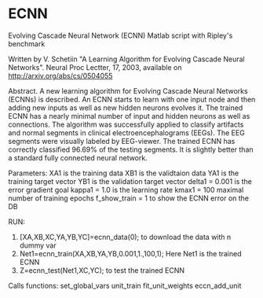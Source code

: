 # ECNN
Evolving Cascade Neural Network (ECNN) Matlab script
 with Ripley's benchmark

Written by V. Schetiin "A Learning Algorithm for Evolving Cascade
Neural Networks". Neural Proc Lectter, 17, 2003, 
available on http://arxiv.org/abs/cs/0504055

Abstract. A new learning algorithm for Evolving Cascade Neural Networks 
(ECNNs) is described. An ECNN starts to learn with one input node and then
adding new inputs as well as new hidden neurons evolves it. The trained 
ECNN has a nearly minimal number of input and hidden neurons as well as
connections. The algorithm was successfully applied to classify artifacts
and normal segments in clinical electroencephalograms (EEGs). The EEG 
segments were visually labeled by EEG-viewer. The trained ECNN has 
correctly classified 96.69% of the testing segments. It is slightly 
better than a standard fully connected neural network. 

Parameters:
  XA1 is the training data 
  XB1 is the validtaion data
  YA1 is the training target vector
  YB1 is the validation target vector
  delta1 = 0.001 is the error gradient goal
  kappa1 = 1.0 is the learning rate
  kmax1 = 100 maximal number of training epochs
  f_show_train = 1 to show the ECNN error on the DB
   
 RUN:
 1. [XA,XB,XC,YA,YB,YC]=ecnn_data(0); 
     to download the data with n dummy var
 2. Net1=ecnn_train(XA,XB,YA,YB,0.001,1.,100,1);
     Here Net1 is the trained ECNN 
 3. Z=ecnn_test(Net1,XC,YC); 
     to test the trained ECNN

 Calls functions:
   set_global_vars
   unit_train
   fit_unit_weights
   eccn_add_unit   
